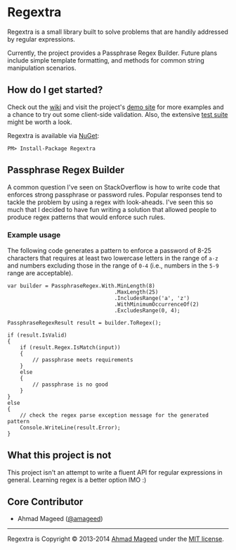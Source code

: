 # Regextra

Regextra is a small library built to solve problems that are handily addressed by regular expressions.

Currently, the project provides a Passphrase Regex Builder. Future plans include simple template formatting, and methods for common string manipulation scenarios.

## How do I get started?

Check out the [wiki](https://github.com/amageed/Regextra/wiki) and visit the project's [demo site](http://softwareninjaneer.com/regextra) for more examples and a chance to try out some client-side validation. Also, the extensive [test suite](https://github.com/amageed/Regextra/tree/master/src/Tests) might be worth a look.

Regextra is available via [NuGet](https://www.nuget.org/packages/Regextra/):

    PM> Install-Package Regextra 

## Passphrase Regex Builder

A common question I've seen on StackOverflow is how to write code that enforces strong passphrase or password rules. Popular responses tend to tackle the problem by using a regex with look-aheads. I've seen this so much that I decided to have fun writing a solution that allowed people to produce regex patterns that would enforce such rules.

### Example usage

The following code generates a pattern to enforce a password of 8-25 characters that requires at least two lowercase letters in the range of `a-z` and numbers excluding those in the range of `0-4` (i.e., numbers in the `5-9` range are acceptable).

	var builder = PassphraseRegex.With.MinLength(8)
	                                  .MaxLength(25)
	                                  .IncludesRange('a', 'z')
	                                  .WithMinimumOccurrenceOf(2)
	                                  .ExcludesRange(0, 4);
	
	PassphraseRegexResult result = builder.ToRegex();
	
	if (result.IsValid)
	{
	    if (result.Regex.IsMatch(input))
	    {
	        // passphrase meets requirements
	    }
	    else
	    {
	        // passphrase is no good
	    }
	}
	else
	{
	    // check the regex parse exception message for the generated pattern
	    Console.WriteLine(result.Error);
	}
    
## What this project is not

This project isn't an attempt to write a fluent API for regular expressions in general. Learning regex is a better option IMO :)

## Core Contributor

  - Ahmad Mageed ([@amageed](http://www.twitter.com/amageed))

----------

Regextra is Copyright © 2013-2014 [Ahmad Mageed](http://softwareninjaneer.com) under the [MIT license](https://github.com/amageed/Regextra/blob/master/LICENSE).
